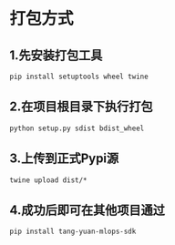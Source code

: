 # 打包方式

## 1.先安装打包工具
```shell
pip install setuptools wheel twine
```

## 2.在项目根目录下执行打包
```shell
python setup.py sdist bdist_wheel
```

## 3.上传到正式Pypi源
```shell
twine upload dist/*
```

## 4.成功后即可在其他项目通过
```shell
pip install tang-yuan-mlops-sdk
```